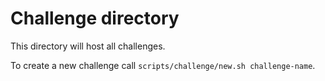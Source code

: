 # Challenge directory
This directory will host all challenges.

To create a new challenge call `scripts/challenge/new.sh challenge-name`.
